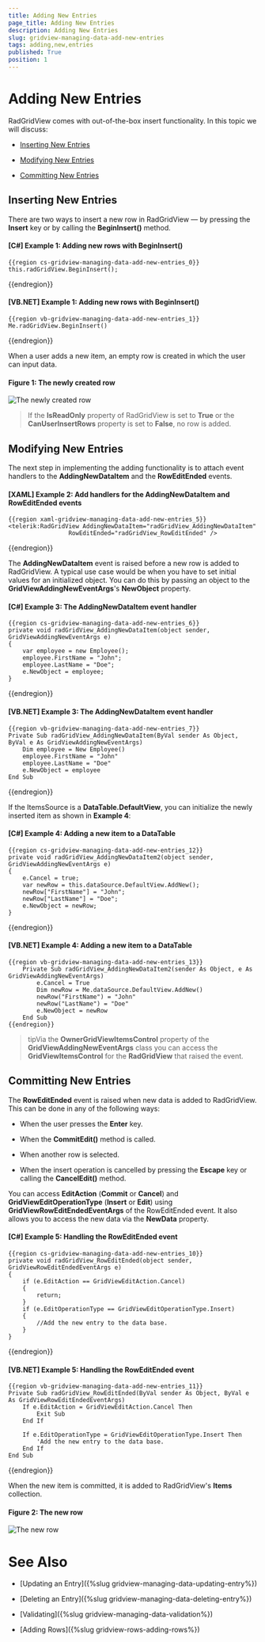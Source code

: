 ```yaml
---
title: Adding New Entries
page_title: Adding New Entries
description: Adding New Entries
slug: gridview-managing-data-add-new-entries
tags: adding,new,entries
published: True
position: 1
---
```


# Adding New Entries

RadGridView comes with out-of-the-box insert functionality. In this topic we will discuss:

* [Inserting New Entries](#inserting-new-entries)

* [Modifying New Entries](#modifying-new-entries)

* [Committing New Entries](#committing-new-entries)

## Inserting New Entries

There are two ways to insert a new row in RadGridView — by pressing the __Insert__ key or by calling the __BeginInsert()__ method.

#### __[C#] Example 1: Adding new rows with BeginInsert()__

	{{region cs-gridview-managing-data-add-new-entries_0}}
	this.radGridView.BeginInsert();
{{endregion}}

#### __[VB.NET] Example 1: Adding new rows with BeginInsert()__

	{{region vb-gridview-managing-data-add-new-entries_1}}
	Me.radGridView.BeginInsert()
{{endregion}}

When a user adds a new item, an empty row is created in which the user can input data.

#### __Figure 1: The newly created row__

![The newly created row](images/RadGridView_AddingNewItems_1.png)

>If the __IsReadOnly__ property of RadGridView is set to __True__ or the __CanUserInsertRows__ property is set to __False__, no row is added.

## Modifying New Entries

The next step in implementing the adding functionality is to attach event handlers to the __AddingNewDataItem__ and the __RowEditEnded__ events.

#### __[XAML] Example 2: Add handlers for the AddingNewDataItem and RowEditEnded events__

	{{region xaml-gridview-managing-data-add-new-entries_5}}
	<telerik:RadGridView AddingNewDataItem="radGridView_AddingNewDataItem"
	                 RowEditEnded="radGridView_RowEditEnded" />
{{endregion}}

The __AddingNewDataItem__ event is raised before a new row is added to RadGridView. A typical use case would be when you have to set initial values for an initialized object. You can do this by passing an object to the __GridViewAddingNewEventArgs__'s **NewObject** property.

#### __[C#] Example 3: The AddingNewDataItem event handler__

	{{region cs-gridview-managing-data-add-new-entries_6}}
	private void radGridView_AddingNewDataItem(object sender, GridViewAddingNewEventArgs e)
	{
	    var employee = new Employee();
	    employee.FirstName = "John";
	    employee.LastName = "Doe";
	    e.NewObject = employee;
	}
{{endregion}}

#### __[VB.NET] Example 3: The AddingNewDataItem event handler__

	{{region vb-gridview-managing-data-add-new-entries_7}}
	Private Sub radGridView_AddingNewDataItem(ByVal sender As Object, ByVal e As GridViewAddingNewEventArgs)
	    Dim employee = New Employee()
	    employee.FirstName = "John"
	    employee.LastName = "Doe"
	    e.NewObject = employee
	End Sub
{{endregion}}

If the ItemsSource is a __DataTable.DefaultView__, you can initialize the newly inserted item as shown in **Example 4**:

#### __[C#] Example 4: Adding a new item to a DataTable__

	{{region cs-gridview-managing-data-add-new-entries_12}}
	private void radGridView_AddingNewDataItem2(object sender, GridViewAddingNewEventArgs e)
	{
	    e.Cancel = true;
	    var newRow = this.dataSource.DefaultView.AddNew();
	    newRow["FirstName"] = "John";
	    newRow["LastName"] = "Doe";
	    e.NewObject = newRow;
	}
{{endregion}}

#### __[VB.NET] Example 4: Adding a new item to a DataTable__

	{{region vb-gridview-managing-data-add-new-entries_13}}
		Private Sub radGridView_AddingNewDataItem2(sender As Object, e As GridViewAddingNewEventArgs)
		    e.Cancel = True
		    Dim newRow = Me.dataSource.DefaultView.AddNew()
		    newRow("FirstName") = "John"
		    newRow("LastName") = "Doe"
		    e.NewObject = newRow
		End Sub
	{{endregion}}

>tipVia the __OwnerGridViewItemsControl__ property of the __GridViewAddingNewEventArgs__ class you can access the __GridViewItemsControl__ for the __RadGridView__ that raised the event.

## Committing New Entries

The __RowEditEnded__ event is raised when new data is added to RadGridView. This can be done in any of the following ways: 

* When the user presses the __Enter__ key.

* When the __CommitEdit()__ method is called.

* When another row is selected.

* When the insert operation is cancelled by pressing the __Escape__ key or calling the __CancelEdit()__ method.

You can access __EditAction__ (__Commit__ or __Cancel__) and __GridViewEditOperationType__ (__Insert__ or __Edit__) using __GridViewRowEditEndedEventArgs__ of the RowEditEnded event. It also allows you to access the new data via the __NewData__ property.

#### __[C#] Example 5: Handling the RowEditEnded event__

	{{region cs-gridview-managing-data-add-new-entries_10}}
	private void radGridView_RowEditEnded(object sender, GridViewRowEditEndedEventArgs e)
	{
	    if (e.EditAction == GridViewEditAction.Cancel)
	    {
	        return;
	    }
	    if (e.EditOperationType == GridViewEditOperationType.Insert)
	    {
	        //Add the new entry to the data base.
	    }
	}
{{endregion}}

#### __[VB.NET] Example 5: Handling the RowEditEnded event__

	{{region vb-gridview-managing-data-add-new-entries_11}}
	Private Sub radGridView_RowEditEnded(ByVal sender As Object, ByVal e As GridViewRowEditEndedEventArgs)
	    If e.EditAction = GridViewEditAction.Cancel Then
	        Exit Sub
	    End If
	
	    If e.EditOperationType = GridViewEditOperationType.Insert Then
	        'Add the new entry to the data base.
	    End If
	End Sub
{{endregion}}

When the new item is committed, it is added to RadGridView's __Items__ collection.

#### __Figure 2: The new row__

![The new row](images/RadGridView_AddingNewItems_2.png)

# See Also

 * [Updating an Entry]({%slug gridview-managing-data-updating-entry%})

 * [Deleting an Entry]({%slug gridview-managing-data-deleting-entry%})

 * [Validating]({%slug gridview-managing-data-validation%})

 * [Adding Rows]({%slug gridview-rows-adding-rows%})
